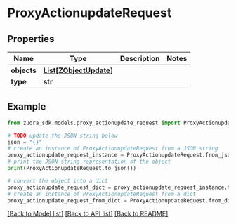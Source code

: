 # ProxyActionupdateRequest


## Properties

Name | Type | Description | Notes
------------ | ------------- | ------------- | -------------
**objects** | [**List[ZObjectUpdate]**](ZObjectUpdate.md) |  | 
**type** | **str** |  | 

## Example

```python
from zuora_sdk.models.proxy_actionupdate_request import ProxyActionupdateRequest

# TODO update the JSON string below
json = "{}"
# create an instance of ProxyActionupdateRequest from a JSON string
proxy_actionupdate_request_instance = ProxyActionupdateRequest.from_json(json)
# print the JSON string representation of the object
print(ProxyActionupdateRequest.to_json())

# convert the object into a dict
proxy_actionupdate_request_dict = proxy_actionupdate_request_instance.to_dict()
# create an instance of ProxyActionupdateRequest from a dict
proxy_actionupdate_request_from_dict = ProxyActionupdateRequest.from_dict(proxy_actionupdate_request_dict)
```
[[Back to Model list]](../README.md#documentation-for-models) [[Back to API list]](../README.md#documentation-for-api-endpoints) [[Back to README]](../README.md)


